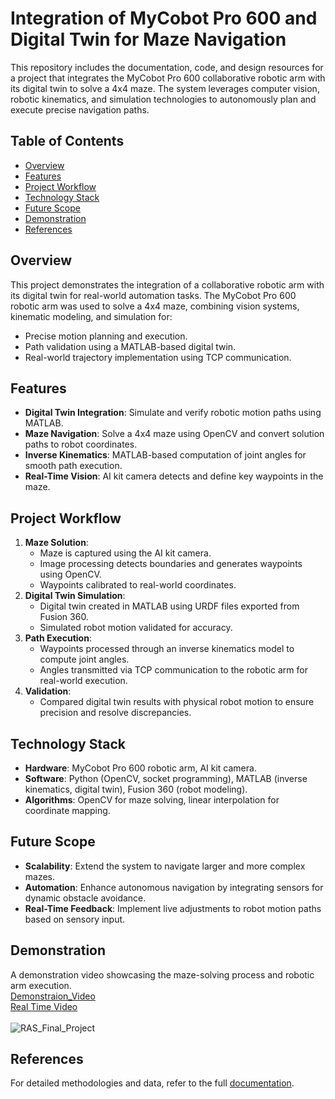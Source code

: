 ﻿# Integration of MyCobot Pro 600 and Digital Twin for Maze Navigation

This repository includes the documentation, code, and design resources for a project that integrates the MyCobot Pro 600 collaborative robotic arm with its digital twin to solve a 4x4 maze. The system leverages computer vision, robotic kinematics, and simulation technologies to autonomously plan and execute precise navigation paths.

## Table of Contents
- [Overview](#overview)
- [Features](#features)
- [Project Workflow](#project-workflow)
- [Technology Stack](#technology-stack)
- [Future Scope](#future-scope)
- [Demonstration](#demonstration)
- [References](#references)

## Overview
This project demonstrates the integration of a collaborative robotic arm with its digital twin for real-world automation tasks. The MyCobot Pro 600 robotic arm was used to solve a 4x4 maze, combining vision systems, kinematic modeling, and simulation for:
- Precise motion planning and execution.
- Path validation using a MATLAB-based digital twin.
- Real-world trajectory implementation using TCP communication.

## Features
- **Digital Twin Integration**: Simulate and verify robotic motion paths using MATLAB.
- **Maze Navigation**: Solve a 4x4 maze using OpenCV and convert solution paths to robot coordinates.
- **Inverse Kinematics**: MATLAB-based computation of joint angles for smooth path execution.
- **Real-Time Vision**: AI kit camera detects and define key waypoints in the maze.

## Project Workflow
1. **Maze Solution**:
   - Maze is captured using the AI kit camera.
   - Image processing detects boundaries and generates waypoints using OpenCV.
   - Waypoints calibrated to real-world coordinates.
2. **Digital Twin Simulation**:
   - Digital twin created in MATLAB using URDF files exported from Fusion 360.
   - Simulated robot motion validated for accuracy.
3. **Path Execution**:
   - Waypoints processed through an inverse kinematics model to compute joint angles.
   - Angles transmitted via TCP communication to the robotic arm for real-world execution.
4. **Validation**:
   - Compared digital twin results with physical robot motion to ensure precision and resolve discrepancies.

## Technology Stack
- **Hardware**: MyCobot Pro 600 robotic arm, AI kit camera.
- **Software**: Python (OpenCV, socket programming), MATLAB (inverse kinematics, digital twin), Fusion 360 (robot modeling).
- **Algorithms**: OpenCV for maze solving, linear interpolation for coordinate mapping.

## Future Scope
- **Scalability**: Extend the system to navigate larger and more complex mazes.
- **Automation**: Enhance autonomous navigation by integrating sensors for dynamic obstacle avoidance.
- **Real-Time Feedback**: Implement live adjustments to robot motion paths based on sensory input.

## Demonstration
A demonstration video showcasing the maze-solving process and robotic arm execution.<br>
[Demonstraion_Video](https://github.com/ChinmayAmrutkar/Integration-of-MyCobot-Pro-600-and-Digital-Twin-for-Maze-Navigation/blob/main/Digital_Twin_Video_Final_Project.mp4)<br>
[Real Time Video](https://github.com/ChinmayAmrutkar/Integration-of-MyCobot-Pro-600-and-Digital-Twin-for-Maze-Navigation/blob/main/Demonstration_Video.mp4) <br> 
<br>
![RAS_Final_Project](https://github.com/user-attachments/assets/4fbe5d59-d03d-4115-9aec-51ab28eb82fe)


## References
For detailed methodologies and data, refer to the full [documentation](https://github.com/ChinmayAmrutkar/Integration-of-MyCobot-Pro-600-and-Digital-Twin-for-Maze-Navigation/blob/main/Documentation.pdf).
